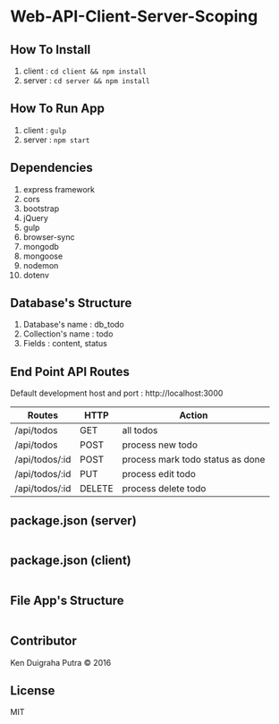 # Web-API-Client-Server-Scoping

## How To Install
1. client : `cd client && npm install`
2. server : `cd server && npm install`

## How To Run App
1. client : `gulp`
2. server : `npm start`

## Dependencies
1. express framework
2. cors
3. bootstrap
4. jQuery
5. gulp
6. browser-sync
7. mongodb
8. mongoose
9. nodemon
10. dotenv


## Database's Structure

1. Database's name : db_todo
2. Collection's name : todo
3. Fields : content, status

## End Point API Routes
Default development host and port : http://localhost:3000

| Routes | HTTP | Action |
|--------|------|--------|
| /api/todos | GET | all todos |
| /api/todos | POST | process new todo |
| /api/todos/:id | POST | process mark todo status as done |
| /api/todos/:id | PUT | process edit todo |
| /api/todos/:id | DELETE | process delete todo |

## package.json (server)

```

```

## package.json (client)

```
```

## File App's Structure

```
```


## Contributor
Ken Duigraha Putra &copy; 2016

## License
MIT
